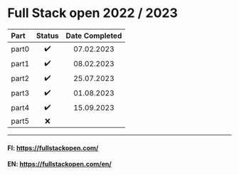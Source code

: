 # Full Stack open 2022 / 2023


| **Part**|**Status**|**Date Completed**|
|:---|:---:|:---:|
| part0|:heavy_check_mark:|07.02.2023|
| part1|:heavy_check_mark:|08.02.2023|
| part2|:heavy_check_mark:|25.07.2023|
| part3|:heavy_check_mark:|01.08.2023|
| part4|:heavy_check_mark:|15.09.2023|
| part5|:x:||

---

#### FI: https://fullstackopen.com/  
#### EN: https://fullstackopen.com/en/
